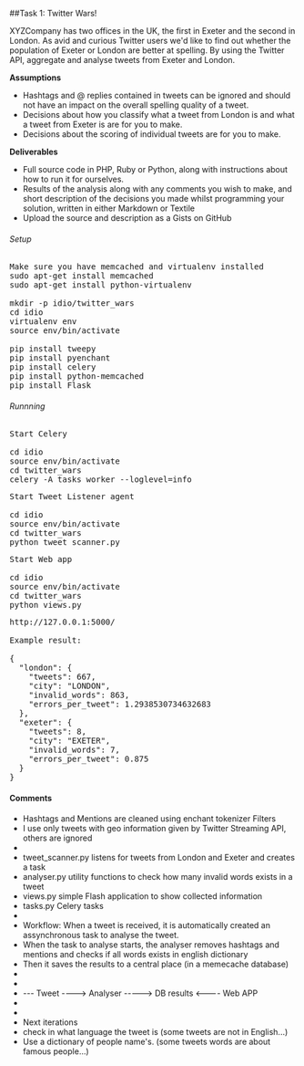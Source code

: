 ##Task 1: Twitter Wars!

XYZCompany has two offices in the UK, the first in Exeter and the second in London. As avid and curious Twitter users we'd like to find out whether the population of Exeter or London are better at spelling. By using the Twitter API, aggregate and analyse tweets from Exeter and London.


__Assumptions__
  + Hashtags and @ replies contained in tweets can be ignored and should not have an impact on the overall spelling quality of a tweet.
  + Decisions about how you classify what a tweet from London is and what a tweet from Exeter is are for you to make.
  + Decisions about the scoring of individual tweets are for you to make.

__Deliverables__
  + Full source code in PHP, Ruby or Python, along with instructions about how to run it for ourselves.
  + Results of the analysis along with any comments you wish to make, and short description of the decisions you made whilst programming your solution, written in either Markdown or Textile
  + Upload the source and description as a Gists on GitHub


###### Setup

<pre>
Make sure you have memcached and virtualenv installed
sudo apt-get install memcached
sudo apt-get install python-virtualenv

mkdir -p idio/twitter_wars
cd idio
virtualenv env
source env/bin/activate

pip install tweepy
pip install pyenchant
pip install celery
pip install python-memcached
pip install Flask
</pre>


###### Runnning

<pre>
Start Celery

cd idio
source env/bin/activate
cd twitter_wars
celery -A tasks worker --loglevel=info
</pre>

<pre>
Start Tweet Listener agent

cd idio
source env/bin/activate
cd twitter_wars
python tweet_scanner.py
</pre>


<pre>
Start Web app

cd idio
source env/bin/activate
cd twitter_wars
python views.py
</pre>


<pre>
http://127.0.0.1:5000/

Example result:

{
  "london": {
    "tweets": 667, 
    "city": "LONDON", 
    "invalid_words": 863, 
    "errors_per_tweet": 1.2938530734632683
  }, 
  "exeter": {
    "tweets": 8, 
    "city": "EXETER", 
    "invalid_words": 7, 
    "errors_per_tweet": 0.875
  }
}
</pre>


#### Comments 
  - Hashtags and Mentions are cleaned using enchant tokenizer Filters
  - I use only tweets with geo information given by Twitter Streaming API, others are ignored
  - 
  - tweet_scanner.py listens for tweets from London and Exeter and creates a task
  - analyser.py utility functions to check how many invalid words exists in a tweet
  - views.py simple Flash application to show collected information
  - tasks.py Celery tasks
  - 
  - Workflow: When a tweet is received, it is automatically created an assynchronous task to analyse the tweet.
  - When the task to analyse starts, the analyser removes hashtags and mentions and checks if all words exists in english dictionary
  - Then it saves the results to a central place (in a memecache database)
  - 
  - 
  - --- Tweet ----> Analyser -----> DB results <---- Web APP
  - 
  - 
  - Next iterations
  - check in what language the tweet is (some tweets are not in English...)
  - Use a dictionary of people name's. (some tweets words are about famous people...)




